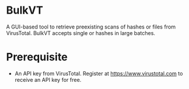 # BulkVT
A GUI-based tool to retrieve preexisting scans of hashes or files from VirusTotal. BulkVT accepts single or hashes in large batches.

# Prerequisite
- An API key from VirusTotal. Register at https://www.virustotal.com to receive an API key for free.

